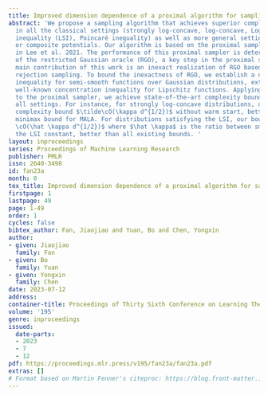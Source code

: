 ```yaml
---
title: Improved dimension dependence of a proximal algorithm for sampling
abstract: 'We propose a sampling algorithm that achieves superior complexity bounds
  in all the classical settings (strongly log-concave, log-concave, Logarithmic-Sobolev
  inequality (LSI), Poincaré inequality) as well as more general settings with semi-smooth
  or composite potentials. Our algorithm is based on the proximal sampler introduced
  in Lee et al. 2021. The performance of this proximal sampler is determined by that
  of the restricted Gaussian oracle (RGO), a key step in the proximal sampler. The
  main contribution of this work is an inexact realization of RGO based on approximate
  rejection sampling. To bound the inexactness of RGO, we establish a new concentration
  inequality for semi-smooth functions over Gaussian distributions, extending the
  well-known concentration inequality for Lipschitz functions. Applying our RGO implementation
  to the proximal sampler, we achieve state-of-the-art complexity bounds in almost
  all settings. For instance, for strongly log-concave distributions, our method has
  complexity bound $\tilde\cO(\kappa d^{1/2})$ without warm start, better than the
  minimax bound for MALA. For distributions satisfying the LSI, our bound is $\tilde
  \cO(\hat \kappa d^{1/2})$ where $\hat \kappa$ is the ratio between smoothness and
  the LSI constant, better than all existing bounds. '
layout: inproceedings
series: Proceedings of Machine Learning Research
publisher: PMLR
issn: 2640-3498
id: fan23a
month: 0
tex_title: Improved dimension dependence of a proximal algorithm for sampling
firstpage: 1
lastpage: 49
page: 1-49
order: 1
cycles: false
bibtex_author: Fan, Jiaojiao and Yuan, Bo and Chen, Yongxin
author:
- given: Jiaojiao
  family: Fan
- given: Bo
  family: Yuan
- given: Yongxin
  family: Chen
date: 2023-07-12
address: 
container-title: Proceedings of Thirty Sixth Conference on Learning Theory
volume: '195'
genre: inproceedings
issued:
  date-parts:
  - 2023
  - 7
  - 12
pdf: https://proceedings.mlr.press/v195/fan23a/fan23a.pdf
extras: []
# Format based on Martin Fenner's citeproc: https://blog.front-matter.io/posts/citeproc-yaml-for-bibliographies/
---
```

